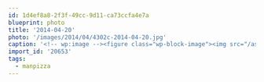 ```yaml
---
id: 1d4ef8a8-2f3f-49cc-9d11-ca73ccfa4e7a
blueprint: photo
title: '2014-04-20'
photo: '/images/2014/04/4302c-2014-04-20.jpg'
caption: '<!-- wp:image --><figure class="wp-block-image"><img src="/assets/images/2014/04/4302c-2014-04-20.jpg" /></figure><!-- /wp:image --><!-- wp:paragraph --><p>Home made #manpizza #2. Dough and sauce from scratch. Vegetarian w 3 types of cheese. I almost have this "circle" thing down.</p><!-- /wp:paragraph -->'
import_id: '20653'
tags:
  - manpizza
---
```

